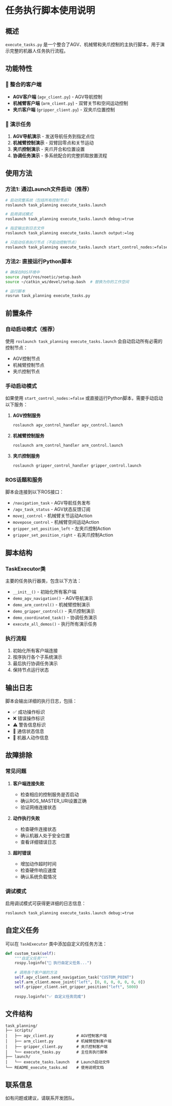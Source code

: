 # 任务执行脚本使用说明

## 概述

`execute_tasks.py` 是一个整合了AGV、机械臂和夹爪控制的主执行脚本，用于演示完整的机器人任务执行流程。

## 功能特性

### 🤖 整合的客户端
- **AGV客户端** (`agv_client.py`) - AGV导航控制
- **机械臂客户端** (`arm_client.py`) - 双臂关节和空间运动控制  
- **夹爪客户端** (`gripper_client.py`) - 双夹爪位置控制

### 🎯 演示任务
1. **AGV导航演示** - 发送导航任务到指定点位
2. **机械臂控制演示** - 双臂回零点和关节运动
3. **夹爪控制演示** - 夹爪开合和位置设置
4. **协调任务演示** - 多系统配合的完整抓取放置流程

## 使用方法

### 方法1: 通过Launch文件启动（推荐）

```bash
# 启动完整系统（包括所有控制节点）
roslaunch task_planning execute_tasks.launch

# 启用调试模式
roslaunch task_planning execute_tasks.launch debug:=true

# 指定输出到日志文件
roslaunch task_planning execute_tasks.launch output:=log

# 只启动任务执行节点（不启动控制节点）
roslaunch task_planning execute_tasks.launch start_control_nodes:=false
```

### 方法2: 直接运行Python脚本

```bash
# 确保在ROS环境中
source /opt/ros/noetic/setup.bash
source ~/catkin_ws/devel/setup.bash  # 替换为你的工作空间

# 运行脚本
rosrun task_planning execute_tasks.py
```

## 前置条件

### 自动启动模式（推荐）
使用 `roslaunch task_planning execute_tasks.launch` 会自动启动所有必需的控制节点：
- AGV控制节点
- 机械臂控制节点  
- 夹爪控制节点

### 手动启动模式
如果使用 `start_control_nodes:=false` 或直接运行Python脚本，需要手动启动以下服务：

1. **AGV控制服务**
   ```bash
   roslaunch agv_control_handler agv_control.launch
   ```

2. **机械臂控制服务**
   ```bash
   roslaunch arm_control_handler arm_control.launch
   ```

3. **夹爪控制服务**
   ```bash
   roslaunch gripper_control_handler gripper_control.launch
   ```

### ROS话题和服务
脚本会连接到以下ROS接口：
- `/navigation_task` - AGV导航任务发布
- `/agv_task_status` - AGV状态反馈订阅
- `movej_control` - 机械臂关节运动Action
- `movepose_control` - 机械臂空间运动Action
- `gripper_set_position_left` - 左夹爪控制Action
- `gripper_set_position_right` - 右夹爪控制Action

## 脚本结构

### TaskExecutor类
主要的任务执行器类，包含以下方法：

- `__init__()` - 初始化所有客户端
- `demo_agv_navigation()` - AGV导航演示
- `demo_arm_control()` - 机械臂控制演示
- `demo_gripper_control()` - 夹爪控制演示
- `demo_coordinated_task()` - 协调任务演示
- `execute_all_demos()` - 执行所有演示任务

### 执行流程
1. 初始化所有客户端连接
2. 按序执行各个子系统演示
3. 最后执行协调任务演示
4. 保持节点运行状态

## 输出日志

脚本会输出详细的执行日志，包括：
- ✅ 成功操作标识
- ❌ 错误操作标识
- ⚠️ 警告信息标识
- 📡 通信状态信息
- 🤖 机器人动作信息

## 故障排除

### 常见问题

1. **客户端连接失败**
   - 检查相应的控制服务是否启动
   - 确认ROS_MASTER_URI设置正确
   - 验证网络连接状态

2. **动作执行失败**
   - 检查硬件连接状态
   - 确认机器人处于安全位置
   - 查看详细错误日志

3. **超时错误**
   - 增加动作超时时间
   - 检查硬件响应速度
   - 确认系统负载情况

### 调试模式
启用调试模式可获得更详细的日志信息：
```bash
roslaunch task_planning execute_tasks.launch debug:=true
```

## 自定义任务

可以在 `TaskExecutor` 类中添加自定义的任务方法：

```python
def custom_task(self):
    """自定义任务"""
    rospy.loginfo("🎯 执行自定义任务...")
    
    # 调用各个客户端的方法
    self.agv_client.send_navigation_task("CUSTOM_POINT")
    self.arm_client.move_joint("left", [0, 0, 0, 0, 0, 0, 0])
    self.gripper_client.set_gripper_position("left", 5000)
    
    rospy.loginfo("✅ 自定义任务完成")
```

## 文件结构

```
task_planning/
├── scripts/
│   ├── agv_client.py          # AGV控制客户端
│   ├── arm_client.py          # 机械臂控制客户端
│   ├── gripper_client.py      # 夹爪控制客户端
│   └── execute_tasks.py       # 主任务执行脚本
├── launch/
│   └── execute_tasks.launch   # Launch启动文件
└── README_execute_tasks.md    # 使用说明文档
```

## 联系信息

如有问题或建议，请联系开发团队。
